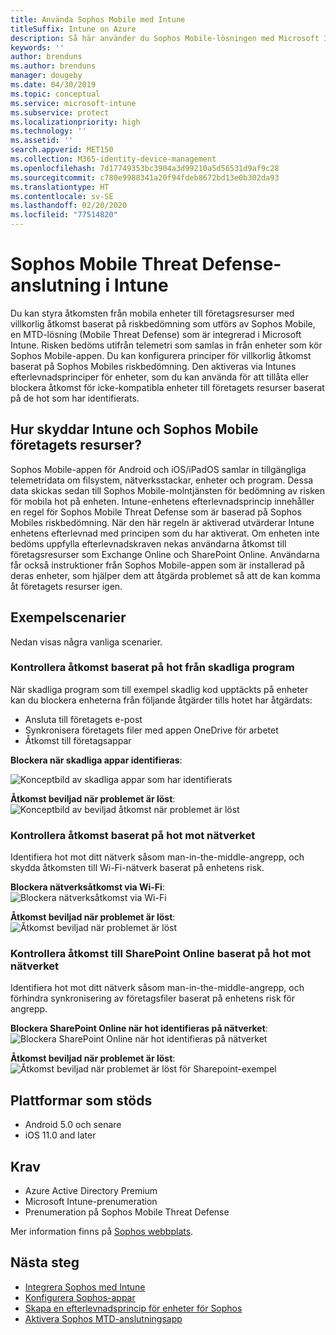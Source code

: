 ```yaml
---
title: Använda Sophos Mobile med Intune
titleSuffix: Intune on Azure
description: Så här använder du Sophos Mobile-lösningen med Microsoft Intune för att styra mobilens enhetsåtkomst till företagets resurser.
keywords: ''
author: brenduns
ms.author: brenduns
manager: dougeby
ms.date: 04/30/2019
ms.topic: conceptual
ms.service: microsoft-intune
ms.subservice: protect
ms.localizationpriority: high
ms.technology: ''
ms.assetid: ''
search.appverid: MET150
ms.collection: M365-identity-device-management
ms.openlocfilehash: 7d17749353bc3904a3d99210a5d56531d9af9c28
ms.sourcegitcommit: c780e9988341a20f94fdeb8672bd13e0b302da93
ms.translationtype: HT
ms.contentlocale: sv-SE
ms.lasthandoff: 02/20/2020
ms.locfileid: "77514820"
---
```

# <a name="sophos-mobile-threat-defense-connector-with-intune"></a>Sophos Mobile Threat Defense-anslutning i Intune
Du kan styra åtkomsten från mobila enheter till företagsresurser med villkorlig åtkomst baserat på riskbedömning som utförs av Sophos Mobile, en MTD-lösning (Mobile Threat Defense) som är integrerad i Microsoft Intune. Risken bedöms utifrån telemetri som samlas in från enheter som kör Sophos Mobile-appen.
Du kan konfigurera principer för villkorlig åtkomst baserat på Sophos Mobiles riskbedömning. Den aktiveras via Intunes efterlevnadsprinciper för enheter, som du kan använda för att tillåta eller blockera åtkomst för icke-kompatibla enheter till företagets resurser baserat på de hot som har identifierats.

## <a name="how-do-intune-and-sophos-mobile-help-protect-your-company-resources"></a>Hur skyddar Intune och Sophos Mobile företagets resurser?
Sophos Mobile-appen för Android och iOS/iPadOS samlar in tillgängliga telemetridata om filsystem, nätverksstackar, enheter och program. Dessa data skickas sedan till Sophos Mobile-molntjänsten för bedömning av risken för mobila hot på enheten.
Intune-enhetens efterlevnadsprincip innehåller en regel för Sophos Mobile Threat Defense som är baserad på Sophos Mobiles riskbedömning. När den här regeln är aktiverad utvärderar Intune enhetens efterlevnad med principen som du har aktiverat. Om enheten inte bedöms uppfylla efterlevnadskraven nekas användarna åtkomst till företagsresurser som Exchange Online och SharePoint Online. Användarna får också instruktioner från Sophos Mobile-appen som är installerad på deras enheter, som hjälper dem att åtgärda problemet så att de kan komma åt företagets resurser igen.  

## <a name="sample-scenarios"></a>Exempelscenarier
Nedan visas några vanliga scenarier.  
### <a name="control-access-based-on-threats-from-malicious-apps"></a>Kontrollera åtkomst baserat på hot från skadliga program
När skadliga program som till exempel skadlig kod upptäckts på enheter kan du blockera enheterna från följande åtgärder tills hotet har åtgärdats:
- Ansluta till företagets e-post
- Synkronisera företagets filer med appen OneDrive för arbetet
- Åtkomst till företagsappar

**Blockera när skadliga appar identifieras**:
 
![Konceptbild av skadliga appar som har identifierats](./media/sophos-mtd-connector/sophos_malicious_apps_blocked.png)  

**Åtkomst beviljad när problemet är löst**:  
![Konceptbild av beviljad åtkomst när problemet är löst](./media/sophos-mtd-connector/sophos_malicious_apps_unblocked.png)

### <a name="control-access-based-on-threat-to-network"></a>Kontrollera åtkomst baserat på hot mot nätverket  
Identifiera hot mot ditt nätverk såsom man-in-the-middle-angrepp, och skydda åtkomsten till Wi-Fi-nätverk baserat på enhetens risk.  

**Blockera nätverksåtkomst via Wi-Fi**:  
![Blockera nätverksåtkomst via Wi-Fi](./media/sophos-mtd-connector/sophos_network_wifi_blocked.png)

**Åtkomst beviljad när problemet är löst**:   
![Åtkomst beviljad när problemet är löst](./media/sophos-mtd-connector/sophos_network_wifi_unblocked.png)  

### <a name="control-access-to-sharepoint-online-based-on-threat-to-network"></a>Kontrollera åtkomst till SharePoint Online baserat på hot mot nätverket  
Identifiera hot mot ditt nätverk såsom man-in-the-middle-angrepp, och förhindra synkronisering av företagsfiler baserat på enhetens risk för angrepp.  

**Blockera SharePoint Online när hot identifieras på nätverket**:   
![Blockera SharePoint Online när hot identifieras på nätverket](./media/sophos-mtd-connector/sophos_network_spo_blocked.png)  

**Åtkomst beviljad när problemet är löst**:  
![Åtkomst beviljad när problemet är löst för Sharepoint-exempel](./media/sophos-mtd-connector/sophos_network_spo_unblocked.png)  

## <a name="supported-platforms"></a>Plattformar som stöds  
- Android 5.0 och senare
- iOS 11.0 and later

## <a name="prerequisites"></a>Krav  
- Azure Active Directory Premium
- Microsoft Intune-prenumeration 
- Prenumeration på Sophos Mobile Threat Defense

Mer information finns på [Sophos webbplats](https://www.sophos.com/en-us/products/mobile-control.aspx).

## <a name="next-steps"></a>Nästa steg  
- [Integrera Sophos med Intune](sophos-mtd-connector-integration.md)
- [Konfigurera Sophos-appar](mtd-apps-ios-app-configuration-policy-add-assign.md)
- [Skapa en efterlevnadsprincip för enheter för Sophos](mtd-device-compliance-policy-create.md)
- [Aktivera Sophos MTD-anslutningsapp](mtd-connector-enable.md)
